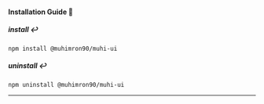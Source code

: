 #### Installation Guide 💎

##### install ↩️

`npm install @muhimron90/muhi-ui`

##### uninstall ↩️

`npm uninstall @muhimron90/muhi-ui`




- ------------------------